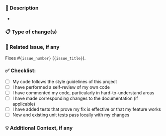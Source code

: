 ### 📝 Description
<!-- 
  Please include a summary of the changes, relevant motivation, context, and the reason for the change.
  - Start each bullet with imperative verbs
  - Make sure descriptions are as concise as possible
  - If there are many commits related to different changes, reference each bullet point in the list with a commit tag to help identify which commit is related to which change
-->
- 

### 📋 Type of change(s)
<!--
  Please uncomment the type of change(s) made in this PR:
  - **Bug fix**: non-breaking change which fixes an issue
  - **New feature**: non-breaking change which adds functionality
  - **Enhancement**: non-breaking change which enhances an existing functionality
  - **Breaking change**: (fix or feature that would cause existing functionality to not work as expected
  - **Documentation update**: enhance or fix something related to the project's documentation
-->

### 🔗 Related Issue, if any
<!--
  Please link to the issue here if it exists
-->
Fixes #`{issue_number}` (`{issue_title}`).

### ✅ Checklist:
- [ ] My code follows the style guidelines of this project
- [ ] I have performed a self-review of my own code
- [ ] I have commented my code, particularly in hard-to-understand areas
- [ ] I have made corresponding changes to the documentation (if applicable)
- [ ] I have added tests that prove my fix is effective or that my feature works
- [ ] New and existing unit tests pass locally with my changes

### 💡 Additional Context, if any
<!--
  Add any other context about the pull request here
  eg.: - Screenshots
  - Logs
  - Examples that might help understand the changes better
-->

